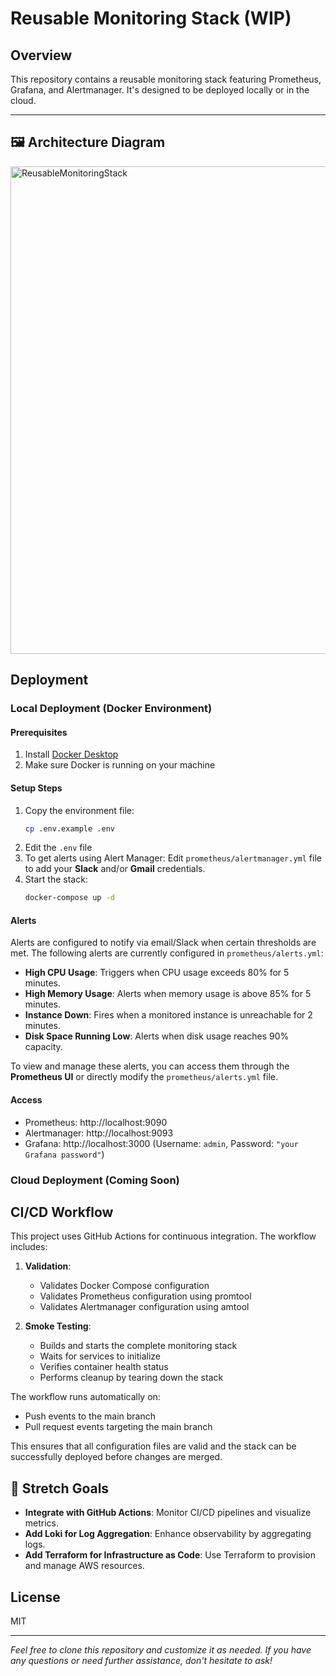 # Reusable Monitoring Stack (WIP)

## Overview

This repository contains a reusable monitoring stack featuring Prometheus, Grafana, and Alertmanager. It's designed to be deployed locally or in the cloud.

---

## 🖼️ Architecture Diagram

<img width="1283" height="780" alt="ReusableMonitoringStack" src="https://github.com/user-attachments/assets/6eb18ea1-4496-4810-8d75-e84410a2d4eb" />

## Deployment

### Local Deployment (Docker Environment)

#### Prerequisites
1. Install [Docker Desktop](https://docs.docker.com/get-started/get-docker/)
2. Make sure Docker is running on your machine

#### Setup Steps
1. Copy the environment file:
   ```bash
   cp .env.example .env
   ```
2. Edit the `.env` file
3. To get alerts using Alert Manager: Edit `prometheus/alertmanager.yml` file to add your **Slack** and/or **Gmail** credentials.
4. Start the stack:
   ```bash
   docker-compose up -d
   ```

#### Alerts

Alerts are configured to notify via email/Slack when certain thresholds are met. The following alerts are currently configured in `prometheus/alerts.yml`:

- **High CPU Usage**: Triggers when CPU usage exceeds 80% for 5 minutes.
- **High Memory Usage**: Alerts when memory usage is above 85% for 5 minutes.
- **Instance Down**: Fires when a monitored instance is unreachable for 2 minutes.
- **Disk Space Running Low**: Alerts when disk usage reaches 90% capacity.

To view and manage these alerts, you can access them through the **Prometheus UI** or directly modify the `prometheus/alerts.yml` file.

#### Access
* Prometheus: http://localhost:9090
* Alertmanager: http://localhost:9093
* Grafana: http://localhost:3000 (Username: ```admin```, Password: ```"your Grafana password"```)

### Cloud Deployment (Coming Soon)

## CI/CD Workflow

This project uses GitHub Actions for continuous integration. The workflow includes:

1. **Validation**:
   - Validates Docker Compose configuration
   - Validates Prometheus configuration using promtool
   - Validates Alertmanager configuration using amtool

2. **Smoke Testing**:
   - Builds and starts the complete monitoring stack
   - Waits for services to initialize
   - Verifies container health status
   - Performs cleanup by tearing down the stack

The workflow runs automatically on:
- Push events to the main branch
- Pull request events targeting the main branch

This ensures that all configuration files are valid and the stack can be successfully deployed before changes are merged.

## 🎯 Stretch Goals

- **Integrate with GitHub Actions**: Monitor CI/CD pipelines and visualize metrics.
- **Add Loki for Log Aggregation**: Enhance observability by aggregating logs.
- **Add Terraform for Infrastructure as Code**: Use Terraform to provision and manage AWS resources.

## License
MIT

---

*Feel free to clone this repository and customize it as needed. If you have any questions or need further assistance, don't hesitate to ask!*
